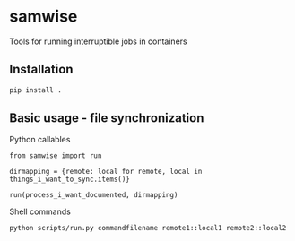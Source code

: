 # samwise
Tools for running interruptible jobs in containers

## Installation
```bash
pip install .
```

## Basic usage - file synchronization
Python callables
```python3
from samwise import run

dirmapping = {remote: local for remote, local in things_i_want_to_sync.items()}

run(process_i_want_documented, dirmapping)
```

Shell commands
```bash
python scripts/run.py commandfilename remote1::local1 remote2::local2
```
